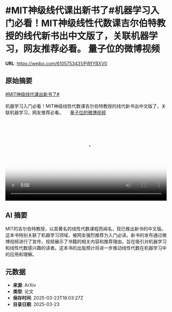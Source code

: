 # #MIT神级线代课出新书了#机器学习入门必看！MIT神级线性代数课吉尔伯特教授的线代新书出中文版了，关联机器学习，网友推荐必看。 量子位的微博视频

**URL**: https://weibo.com/6105753431/PjRfYBXV0

## 原始摘要

<a href="https://m.weibo.cn/search?containerid=231522type%3D1%26t%3D10%26q%3D%23MIT%E7%A5%9E%E7%BA%A7%E7%BA%BF%E4%BB%A3%E8%AF%BE%E5%87%BA%E6%96%B0%E4%B9%A6%E4%BA%86%23&amp;extparam=%23MIT%E7%A5%9E%E7%BA%A7%E7%BA%BF%E4%BB%A3%E8%AF%BE%E5%87%BA%E6%96%B0%E4%B9%A6%E4%BA%86%23" data-hide=""><span class="surl-text">#MIT神级线代课出新书了#</span></a><br><br>机器学习入门必看！MIT神级线性代数课吉尔伯特教授的线代新书出中文版了，关联机器学习，网友推荐必看。 <a href="https://video.weibo.com/show?fid=1034:5146330381615131" data-hide=""><span class="url-icon"><img style="width: 1rem;height: 1rem" src="https://h5.sinaimg.cn/upload/2015/09/25/3/timeline_card_small_video_default.png" referrerpolicy="no-referrer"></span><span class="surl-text">量子位的微博视频</span></a> <br clear="both"><div style="clear: both"></div><video controls="controls" poster="https://tvax4.sinaimg.cn/orj480/006Fd7o3ly1hznl03eudnj30u01hcdin.jpg" style="width: 100%"><source src="https://f.video.weibocdn.com/o0/m6vWZzTrlx08mPekRiGc01041200g4KC0E010.mp4?label=mp4_720p&amp;template=720x1280.24.0&amp;ori=0&amp;ps=1CwnkDw1GXwCQx&amp;Expires=1742756576&amp;ssig=W4KC4%2Fkhxz&amp;KID=unistore,video"><source src="https://f.video.weibocdn.com/o0/t4Hq7i1Hlx08mPejDav6010412009uVR0E010.mp4?label=mp4_hd&amp;template=540x960.24.0&amp;ori=0&amp;ps=1CwnkDw1GXwCQx&amp;Expires=1742756576&amp;ssig=Sp%2FvKp0R7Q&amp;KID=unistore,video"><source src="https://f.video.weibocdn.com/o0/XuHmRfN2lx08mPejnCZy010412004VRc0E010.mp4?label=mp4_ld&amp;template=360x640.24.0&amp;ori=0&amp;ps=1CwnkDw1GXwCQx&amp;Expires=1742756576&amp;ssig=BB5ohFvfgb&amp;KID=unistore,video"><p>视频无法显示，请前往<a href="https://video.weibo.com/show?fid=1034%3A5146330381615131" target="_blank" rel="noopener noreferrer">微博视频</a>观看。</p></video>

## AI 摘要

MIT的吉尔伯特教授，以其著名的线性代数课程而闻名，现已推出新书的中文版。这本书特别关联了机器学习领域，被网友强烈推荐为入门必读。新书的发布通过微博视频进行了宣传，视频展示了书籍的相关内容和推荐理由，旨在吸引对机器学习和线性代数感兴趣的读者。这本书的出版预计将进一步推动线性代数在机器学习中的应用和理解。

## 元数据

- **来源**: ArXiv
- **类型**: 论文
- **保存时间**: 2025-03-23T18:03:27Z
- **目录日期**: 2025-03-23
